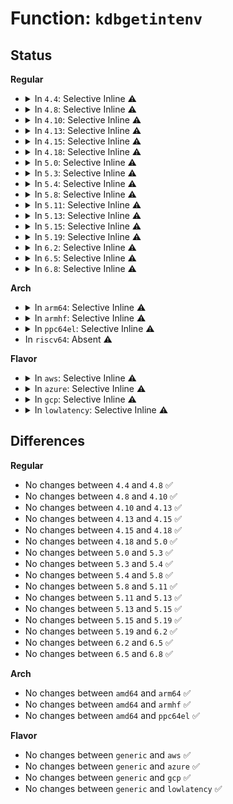 # Function: <code>kdbgetintenv</code>

## Status
<b>Regular</b>
<ul>
<li>
<details>
<summary>In <code>4.4</code>: Selective Inline ⚠️</summary>

```c
int kdbgetintenv(const char *match, int *value);
```

**Collision:** Unique Global

**Inline:** Selective

**Transformation:** False

**Instances:**

```
In kernel/debug/kdb/kdb_main.c (ffffffff81134d73)
Location: kernel/debug/kdb/kdb_main.c:314
Inline: True
Inline callers:
  - kernel/debug/kdb/kdb_main.c:kdb_dmesg
  - kernel/debug/kdb/kdb_main.c:kdb_md
  - kernel/debug/kdb/kdb_main.c:kdb_md
  - kernel/debug/kdb/kdb_main.c:kdb_md
  - kernel/debug/kdb/kdb_main.c:kdb_md
Direct callers:
  - kernel/debug/kdb/kdb_io.c:vkdb_printf
  - kernel/debug/kdb/kdb_io.c:vkdb_printf
  - kernel/debug/kdb/kdb_io.c:vkdb_printf
  - kernel/debug/kdb/kdb_io.c:kdb_read
  - kernel/debug/kdb/kdb_bt.c:kdb_bt
  - drivers/tty/vt/vt.c:con_debug_enter
  - drivers/tty/vt/vt.c:con_debug_enter
```
**Symbols:**

```
ffffffff81134f90-ffffffff81134fde: kdbgetintenv (STB_GLOBAL)
```
</details>
</li>
<li>
<details>
<summary>In <code>4.8</code>: Selective Inline ⚠️</summary>

```c
int kdbgetintenv(const char *match, int *value);
```

**Collision:** Unique Global

**Inline:** Selective

**Transformation:** False

**Instances:**

```
In kernel/debug/kdb/kdb_main.c (ffffffff8113d20e)
Location: kernel/debug/kdb/kdb_main.c:314
Inline: True
Inline callers:
  - kernel/debug/kdb/kdb_main.c:kdb_dmesg
  - kernel/debug/kdb/kdb_main.c:kdb_md
  - kernel/debug/kdb/kdb_main.c:kdb_md
  - kernel/debug/kdb/kdb_main.c:kdb_md
  - kernel/debug/kdb/kdb_main.c:kdb_md
Direct callers:
  - kernel/debug/kdb/kdb_io.c:vkdb_printf
  - kernel/debug/kdb/kdb_io.c:vkdb_printf
  - kernel/debug/kdb/kdb_io.c:vkdb_printf
  - kernel/debug/kdb/kdb_io.c:kdb_read
  - kernel/debug/kdb/kdb_bt.c:kdb_bt
  - drivers/tty/vt/vt.c:con_debug_enter
  - drivers/tty/vt/vt.c:con_debug_enter
```
**Symbols:**

```
ffffffff8113d450-ffffffff8113d49e: kdbgetintenv (STB_GLOBAL)
```
</details>
</li>
<li>
<details>
<summary>In <code>4.10</code>: Selective Inline ⚠️</summary>

```c
int kdbgetintenv(const char *match, int *value);
```

**Collision:** Unique Global

**Inline:** Selective

**Transformation:** False

**Instances:**

```
In kernel/debug/kdb/kdb_main.c (ffffffff81146fbe)
Location: kernel/debug/kdb/kdb_main.c:313
Inline: True
Inline callers:
  - kernel/debug/kdb/kdb_main.c:kdb_dmesg
  - kernel/debug/kdb/kdb_main.c:kdb_md
  - kernel/debug/kdb/kdb_main.c:kdb_md
  - kernel/debug/kdb/kdb_main.c:kdb_md
  - kernel/debug/kdb/kdb_main.c:kdb_md
Direct callers:
  - kernel/debug/kdb/kdb_io.c:vkdb_printf
  - kernel/debug/kdb/kdb_io.c:vkdb_printf
  - kernel/debug/kdb/kdb_io.c:vkdb_printf
  - kernel/debug/kdb/kdb_io.c:kdb_read
  - kernel/debug/kdb/kdb_bt.c:kdb_bt
  - drivers/tty/vt/vt.c:con_debug_enter
  - drivers/tty/vt/vt.c:con_debug_enter
```
**Symbols:**

```
ffffffff81147200-ffffffff8114724e: kdbgetintenv (STB_GLOBAL)
```
</details>
</li>
<li>
<details>
<summary>In <code>4.13</code>: Selective Inline ⚠️</summary>

```c
int kdbgetintenv(const char *match, int *value);
```

**Collision:** Unique Global

**Inline:** Selective

**Transformation:** False

**Instances:**

```
In kernel/debug/kdb/kdb_main.c (ffffffff81148d24)
Location: kernel/debug/kdb/kdb_main.c:316
Inline: True
Inline callers:
  - kernel/debug/kdb/kdb_main.c:kdb_dmesg
  - kernel/debug/kdb/kdb_main.c:kdb_md
  - kernel/debug/kdb/kdb_main.c:kdb_md
  - kernel/debug/kdb/kdb_main.c:kdb_md
  - kernel/debug/kdb/kdb_main.c:kdb_md
Direct callers:
  - kernel/debug/kdb/kdb_io.c:vkdb_printf
  - kernel/debug/kdb/kdb_io.c:vkdb_printf
  - kernel/debug/kdb/kdb_io.c:vkdb_printf
  - kernel/debug/kdb/kdb_io.c:kdb_read
  - kernel/debug/kdb/kdb_bt.c:kdb_bt
  - drivers/tty/vt/vt.c:con_debug_enter
  - drivers/tty/vt/vt.c:con_debug_enter
```
**Symbols:**

```
ffffffff81148fa0-ffffffff81148fee: kdbgetintenv (STB_GLOBAL)
```
</details>
</li>
<li>
<details>
<summary>In <code>4.15</code>: Selective Inline ⚠️</summary>

```c
int kdbgetintenv(const char *match, int *value);
```

**Collision:** Unique Global

**Inline:** Selective

**Transformation:** False

**Instances:**

```
In kernel/debug/kdb/kdb_main.c (ffffffff811555d4)
Location: kernel/debug/kdb/kdb_main.c:316
Inline: True
Inline callers:
  - kernel/debug/kdb/kdb_main.c:kdb_dmesg
  - kernel/debug/kdb/kdb_main.c:kdb_md
  - kernel/debug/kdb/kdb_main.c:kdb_md
  - kernel/debug/kdb/kdb_main.c:kdb_md
  - kernel/debug/kdb/kdb_main.c:kdb_md
Direct callers:
  - kernel/debug/kdb/kdb_io.c:vkdb_printf
  - kernel/debug/kdb/kdb_io.c:vkdb_printf
  - kernel/debug/kdb/kdb_io.c:vkdb_printf
  - kernel/debug/kdb/kdb_io.c:kdb_read
  - kernel/debug/kdb/kdb_bt.c:kdb_bt
  - drivers/tty/vt/vt.c:con_debug_enter
  - drivers/tty/vt/vt.c:con_debug_enter
```
**Symbols:**

```
ffffffff81155850-ffffffff8115589e: kdbgetintenv (STB_GLOBAL)
```
</details>
</li>
<li>
<details>
<summary>In <code>4.18</code>: Selective Inline ⚠️</summary>

```c
int kdbgetintenv(const char *match, int *value);
```

**Collision:** Unique Global

**Inline:** Selective

**Transformation:** False

**Instances:**

```
In kernel/debug/kdb/kdb_main.c (ffffffff81164125)
Location: kernel/debug/kdb/kdb_main.c:316
Inline: True
Inline callers:
  - kernel/debug/kdb/kdb_main.c:kdb_dmesg
  - kernel/debug/kdb/kdb_main.c:kdb_md
  - kernel/debug/kdb/kdb_main.c:kdb_md
  - kernel/debug/kdb/kdb_main.c:kdb_md
  - kernel/debug/kdb/kdb_main.c:kdb_md
Direct callers:
  - kernel/debug/kdb/kdb_io.c:vkdb_printf
  - kernel/debug/kdb/kdb_io.c:vkdb_printf
  - kernel/debug/kdb/kdb_io.c:vkdb_printf
  - kernel/debug/kdb/kdb_io.c:kdb_read
  - kernel/debug/kdb/kdb_bt.c:kdb_bt
  - drivers/tty/vt/vt.c:con_debug_enter
  - drivers/tty/vt/vt.c:con_debug_enter
```
**Symbols:**

```
ffffffff81164370-ffffffff811643be: kdbgetintenv (STB_GLOBAL)
```
</details>
</li>
<li>
<details>
<summary>In <code>5.0</code>: Selective Inline ⚠️</summary>

```c
int kdbgetintenv(const char *match, int *value);
```

**Collision:** Unique Global

**Inline:** Selective

**Transformation:** False

**Instances:**

```
In kernel/debug/kdb/kdb_main.c (ffffffff81170e55)
Location: kernel/debug/kdb/kdb_main.c:316
Inline: True
Inline callers:
  - kernel/debug/kdb/kdb_main.c:kdb_dmesg
  - kernel/debug/kdb/kdb_main.c:kdb_md
  - kernel/debug/kdb/kdb_main.c:kdb_md
  - kernel/debug/kdb/kdb_main.c:kdb_md
  - kernel/debug/kdb/kdb_main.c:kdb_md
Direct callers:
  - kernel/debug/kdb/kdb_io.c:vkdb_printf
  - kernel/debug/kdb/kdb_io.c:vkdb_printf
  - kernel/debug/kdb/kdb_io.c:vkdb_printf
  - kernel/debug/kdb/kdb_io.c:kdb_read
  - kernel/debug/kdb/kdb_bt.c:kdb_bt
  - drivers/tty/vt/vt.c:con_debug_enter
  - drivers/tty/vt/vt.c:con_debug_enter
```
**Symbols:**

```
ffffffff811710a0-ffffffff811710ee: kdbgetintenv (STB_GLOBAL)
```
</details>
</li>
<li>
<details>
<summary>In <code>5.3</code>: Selective Inline ⚠️</summary>

```c
int kdbgetintenv(const char *match, int *value);
```

**Collision:** Unique Global

**Inline:** Selective

**Transformation:** False

**Instances:**

```
In kernel/debug/kdb/kdb_main.c (ffffffff8117dbbb)
Location: kernel/debug/kdb/kdb_main.c:316
Inline: True
Inline callers:
  - kernel/debug/kdb/kdb_main.c:kdb_dmesg
  - kernel/debug/kdb/kdb_main.c:kdb_md
  - kernel/debug/kdb/kdb_main.c:kdb_md
  - kernel/debug/kdb/kdb_main.c:kdb_md
  - kernel/debug/kdb/kdb_main.c:kdb_md
Direct callers:
  - kernel/debug/kdb/kdb_io.c:vkdb_printf
  - kernel/debug/kdb/kdb_io.c:vkdb_printf
  - kernel/debug/kdb/kdb_io.c:vkdb_printf
  - kernel/debug/kdb/kdb_io.c:kdb_read
  - kernel/debug/kdb/kdb_bt.c:kdb_bt
  - drivers/tty/vt/vt.c:con_debug_enter
  - drivers/tty/vt/vt.c:con_debug_enter
```
**Symbols:**

```
ffffffff8117de00-ffffffff8117de4e: kdbgetintenv (STB_GLOBAL)
```
</details>
</li>
<li>
<details>
<summary>In <code>5.4</code>: Selective Inline ⚠️</summary>

```c
int kdbgetintenv(const char *match, int *value);
```

**Collision:** Unique Global

**Inline:** Selective

**Transformation:** False

**Instances:**

```
In kernel/debug/kdb/kdb_main.c (ffffffff81189a3b)
Location: kernel/debug/kdb/kdb_main.c:316
Inline: True
Inline callers:
  - kernel/debug/kdb/kdb_main.c:kdb_dmesg
  - kernel/debug/kdb/kdb_main.c:kdb_md
  - kernel/debug/kdb/kdb_main.c:kdb_md
  - kernel/debug/kdb/kdb_main.c:kdb_md
  - kernel/debug/kdb/kdb_main.c:kdb_md
Direct callers:
  - kernel/debug/kdb/kdb_io.c:vkdb_printf
  - kernel/debug/kdb/kdb_io.c:vkdb_printf
  - kernel/debug/kdb/kdb_io.c:vkdb_printf
  - kernel/debug/kdb/kdb_io.c:kdb_read
  - kernel/debug/kdb/kdb_bt.c:kdb_bt
  - drivers/tty/vt/vt.c:con_debug_enter
  - drivers/tty/vt/vt.c:con_debug_enter
```
**Symbols:**

```
ffffffff81189c80-ffffffff81189cce: kdbgetintenv (STB_GLOBAL)
```
</details>
</li>
<li>
<details>
<summary>In <code>5.8</code>: Selective Inline ⚠️</summary>

```c
int kdbgetintenv(const char *match, int *value);
```

**Collision:** Unique Global

**Inline:** Selective

**Transformation:** False

**Instances:**

```
In kernel/debug/kdb/kdb_main.c (ffffffff8119e7d7)
Location: kernel/debug/kdb/kdb_main.c:315
Inline: True
Inline callers:
  - kernel/debug/kdb/kdb_main.c:kdb_dmesg
  - kernel/debug/kdb/kdb_main.c:kdb_md
  - kernel/debug/kdb/kdb_main.c:kdb_md
  - kernel/debug/kdb/kdb_main.c:kdb_md
  - kernel/debug/kdb/kdb_main.c:kdb_md
Direct callers:
  - kernel/debug/kdb/kdb_io.c:vkdb_printf
  - kernel/debug/kdb/kdb_io.c:vkdb_printf
  - kernel/debug/kdb/kdb_io.c:vkdb_printf
  - kernel/debug/kdb/kdb_io.c:kdb_read
  - kernel/debug/kdb/kdb_bt.c:kdb_bt
  - drivers/tty/vt/vt.c:con_debug_enter
  - drivers/tty/vt/vt.c:con_debug_enter
```
**Symbols:**

```
ffffffff8119ea40-ffffffff8119ea80: kdbgetintenv (STB_GLOBAL)
```
</details>
</li>
<li>
<details>
<summary>In <code>5.11</code>: Selective Inline ⚠️</summary>

```c
int kdbgetintenv(const char *match, int *value);
```

**Collision:** Unique Global

**Inline:** Selective

**Transformation:** False

**Instances:**

```
In kernel/debug/kdb/kdb_main.c (ffffffff8119b897)
Location: kernel/debug/kdb/kdb_main.c:315
Inline: True
Inline callers:
  - kernel/debug/kdb/kdb_main.c:kdb_dmesg
  - kernel/debug/kdb/kdb_main.c:kdb_md
  - kernel/debug/kdb/kdb_main.c:kdb_md
  - kernel/debug/kdb/kdb_main.c:kdb_md
  - kernel/debug/kdb/kdb_main.c:kdb_md
Direct callers:
  - kernel/debug/kdb/kdb_io.c:vkdb_printf
  - kernel/debug/kdb/kdb_io.c:vkdb_printf
  - kernel/debug/kdb/kdb_io.c:vkdb_printf
  - kernel/debug/kdb/kdb_io.c:kdb_read
  - kernel/debug/kdb/kdb_bt.c:kdb_bt
  - drivers/tty/vt/vt.c:con_debug_enter
  - drivers/tty/vt/vt.c:con_debug_enter
```
**Symbols:**

```
ffffffff8119bb00-ffffffff8119bb40: kdbgetintenv (STB_GLOBAL)
```
</details>
</li>
<li>
<details>
<summary>In <code>5.13</code>: Selective Inline ⚠️</summary>

```c
int kdbgetintenv(const char *match, int *value);
```

**Collision:** Unique Global

**Inline:** Selective

**Transformation:** False

**Instances:**

```
In kernel/debug/kdb/kdb_main.c (ffffffff8119c5ec)
Location: kernel/debug/kdb/kdb_main.c:285
Inline: True
Inline callers:
  - kernel/debug/kdb/kdb_main.c:kdb_dmesg
  - kernel/debug/kdb/kdb_main.c:kdb_md
  - kernel/debug/kdb/kdb_main.c:kdb_md
  - kernel/debug/kdb/kdb_main.c:kdb_md
  - kernel/debug/kdb/kdb_main.c:kdb_md
Direct callers:
  - kernel/debug/kdb/kdb_io.c:vkdb_printf
  - kernel/debug/kdb/kdb_io.c:vkdb_printf
  - kernel/debug/kdb/kdb_io.c:vkdb_printf
  - kernel/debug/kdb/kdb_io.c:kdb_read
  - kernel/debug/kdb/kdb_bt.c:kdb_bt
  - drivers/tty/vt/vt.c:con_debug_enter
  - drivers/tty/vt/vt.c:con_debug_enter
```
**Symbols:**

```
ffffffff8119c860-ffffffff8119c8a0: kdbgetintenv (STB_GLOBAL)
```
</details>
</li>
<li>
<details>
<summary>In <code>5.15</code>: Selective Inline ⚠️</summary>

```c
int kdbgetintenv(const char *match, int *value);
```

**Collision:** Unique Global

**Inline:** Selective

**Transformation:** False

**Instances:**

```
In kernel/debug/kdb/kdb_main.c (ffffffff811c632c)
Location: kernel/debug/kdb/kdb_main.c:284
Inline: True
Inline callers:
  - kernel/debug/kdb/kdb_main.c:kdb_dmesg
  - kernel/debug/kdb/kdb_main.c:kdb_md
  - kernel/debug/kdb/kdb_main.c:kdb_md
  - kernel/debug/kdb/kdb_main.c:kdb_md
  - kernel/debug/kdb/kdb_main.c:kdb_md
Direct callers:
  - kernel/debug/kdb/kdb_io.c:vkdb_printf
  - kernel/debug/kdb/kdb_io.c:vkdb_printf
  - kernel/debug/kdb/kdb_io.c:vkdb_printf
  - kernel/debug/kdb/kdb_io.c:kdb_read
  - kernel/debug/kdb/kdb_bt.c:kdb_bt
  - drivers/tty/vt/vt.c:con_debug_enter
  - drivers/tty/vt/vt.c:con_debug_enter
```
**Symbols:**

```
ffffffff811c65a0-ffffffff811c65e0: kdbgetintenv (STB_GLOBAL)
```
</details>
</li>
<li>
<details>
<summary>In <code>5.19</code>: Selective Inline ⚠️</summary>

```c
int kdbgetintenv(const char *match, int *value);
```

**Collision:** Unique Global

**Inline:** Selective

**Transformation:** False

**Instances:**

```
In kernel/debug/kdb/kdb_main.c (ffffffff811f9c85)
Location: kernel/debug/kdb/kdb_main.c:336
Inline: True
Inline callers:
  - kernel/debug/kdb/kdb_main.c:kdb_dmesg
  - kernel/debug/kdb/kdb_main.c:kdb_md
  - kernel/debug/kdb/kdb_main.c:kdb_md
  - kernel/debug/kdb/kdb_main.c:kdb_md
  - kernel/debug/kdb/kdb_main.c:kdb_md
Direct callers:
  - kernel/debug/kdb/kdb_io.c:vkdb_printf
  - kernel/debug/kdb/kdb_io.c:vkdb_printf
  - kernel/debug/kdb/kdb_io.c:vkdb_printf
  - kernel/debug/kdb/kdb_io.c:kdb_read
  - kernel/debug/kdb/kdb_bt.c:kdb_bt
  - drivers/tty/vt/vt.c:con_debug_enter
  - drivers/tty/vt/vt.c:con_debug_enter
```
**Symbols:**

```
ffffffff811f9f00-ffffffff811f9f5f: kdbgetintenv (STB_GLOBAL)
```
</details>
</li>
<li>
<details>
<summary>In <code>6.2</code>: Selective Inline ⚠️</summary>

```c
int kdbgetintenv(const char *match, int *value);
```

**Collision:** Unique Global

**Inline:** Selective

**Transformation:** False

**Instances:**

```
In kernel/debug/kdb/kdb_main.c (ffffffff81241215)
Location: kernel/debug/kdb/kdb_main.c:336
Inline: True
Inline callers:
  - kernel/debug/kdb/kdb_main.c:kdb_dmesg
  - kernel/debug/kdb/kdb_main.c:kdb_md
  - kernel/debug/kdb/kdb_main.c:kdb_md
  - kernel/debug/kdb/kdb_main.c:kdb_md
  - kernel/debug/kdb/kdb_main.c:kdb_md
Direct callers:
  - kernel/debug/kdb/kdb_io.c:vkdb_printf
  - kernel/debug/kdb/kdb_io.c:vkdb_printf
  - kernel/debug/kdb/kdb_io.c:vkdb_printf
  - kernel/debug/kdb/kdb_io.c:kdb_read
  - kernel/debug/kdb/kdb_bt.c:kdb_bt
  - drivers/tty/vt/vt.c:con_debug_enter
  - drivers/tty/vt/vt.c:con_debug_enter
```
**Symbols:**

```
ffffffff812414a0-ffffffff812414ff: kdbgetintenv (STB_GLOBAL)
```
</details>
</li>
<li>
<details>
<summary>In <code>6.5</code>: Selective Inline ⚠️</summary>

```c
int kdbgetintenv(const char *match, int *value);
```

**Collision:** Unique Global

**Inline:** Selective

**Transformation:** False

**Instances:**

```
In kernel/debug/kdb/kdb_main.c (ffffffff812582a5)
Location: kernel/debug/kdb/kdb_main.c:336
Inline: True
Inline callers:
  - kernel/debug/kdb/kdb_main.c:kdb_dmesg
  - kernel/debug/kdb/kdb_main.c:kdb_md
  - kernel/debug/kdb/kdb_main.c:kdb_md
  - kernel/debug/kdb/kdb_main.c:kdb_md
  - kernel/debug/kdb/kdb_main.c:kdb_md
Direct callers:
  - kernel/debug/kdb/kdb_io.c:vkdb_printf
  - kernel/debug/kdb/kdb_io.c:vkdb_printf
  - kernel/debug/kdb/kdb_io.c:vkdb_printf
  - kernel/debug/kdb/kdb_io.c:kdb_read
  - kernel/debug/kdb/kdb_bt.c:kdb_bt
  - drivers/tty/vt/vt.c:con_debug_enter
  - drivers/tty/vt/vt.c:con_debug_enter
```
**Symbols:**

```
ffffffff81258530-ffffffff8125858f: kdbgetintenv (STB_GLOBAL)
```
</details>
</li>
<li>
<details>
<summary>In <code>6.8</code>: Selective Inline ⚠️</summary>

```c
int kdbgetintenv(const char *match, int *value);
```

**Collision:** Unique Global

**Inline:** Selective

**Transformation:** False

**Instances:**

```
In kernel/debug/kdb/kdb_main.c (ffffffff81272195)
Location: kernel/debug/kdb/kdb_main.c:335
Inline: True
Inline callers:
  - kernel/debug/kdb/kdb_main.c:kdb_dmesg
  - kernel/debug/kdb/kdb_main.c:kdb_md
  - kernel/debug/kdb/kdb_main.c:kdb_md
  - kernel/debug/kdb/kdb_main.c:kdb_md
  - kernel/debug/kdb/kdb_main.c:kdb_md
Direct callers:
  - kernel/debug/kdb/kdb_io.c:vkdb_printf
  - kernel/debug/kdb/kdb_io.c:vkdb_printf
  - kernel/debug/kdb/kdb_io.c:vkdb_printf
  - kernel/debug/kdb/kdb_io.c:kdb_read
  - kernel/debug/kdb/kdb_bt.c:kdb_bt
  - drivers/tty/vt/vt.c:con_debug_enter
  - drivers/tty/vt/vt.c:con_debug_enter
```
**Symbols:**

```
ffffffff81272420-ffffffff8127247f: kdbgetintenv (STB_GLOBAL)
```
</details>
</li>
</ul>
<b>Arch</b>
<ul>
<li>
<details>
<summary>In <code>arm64</code>: Selective Inline ⚠️</summary>

```c
int kdbgetintenv(const char *match, int *value);
```

**Collision:** Unique Global

**Inline:** Selective

**Transformation:** False

**Instances:**

```
In kernel/debug/kdb/kdb_main.c (ffff800010200cc8)
Location: kernel/debug/kdb/kdb_main.c:316
Inline: True
Inline callers:
  - kernel/debug/kdb/kdb_main.c:kdb_dmesg
  - kernel/debug/kdb/kdb_main.c:kdb_md
  - kernel/debug/kdb/kdb_main.c:kdb_md
  - kernel/debug/kdb/kdb_main.c:kdb_md
  - kernel/debug/kdb/kdb_main.c:kdb_md
Direct callers:
  - kernel/debug/kdb/kdb_io.c:vkdb_printf
  - kernel/debug/kdb/kdb_io.c:vkdb_printf
  - kernel/debug/kdb/kdb_io.c:vkdb_printf
  - kernel/debug/kdb/kdb_io.c:kdb_read
  - kernel/debug/kdb/kdb_bt.c:kdb_bt
  - drivers/tty/vt/vt.c:con_debug_enter
  - drivers/tty/vt/vt.c:con_debug_enter
```
**Symbols:**

```
ffff800010200f38-ffff800010200fa8: kdbgetintenv (STB_GLOBAL)
```
</details>
</li>
<li>
<details>
<summary>In <code>armhf</code>: Selective Inline ⚠️</summary>

```c
int kdbgetintenv(const char *match, int *value);
```

**Collision:** Unique Global

**Inline:** Selective

**Transformation:** False

**Instances:**

```
In kernel/debug/kdb/kdb_main.c (c043fd5c)
Location: kernel/debug/kdb/kdb_main.c:316
Inline: True
Inline callers:
  - kernel/debug/kdb/kdb_main.c:kdb_dmesg
  - kernel/debug/kdb/kdb_main.c:kdb_md
  - kernel/debug/kdb/kdb_main.c:kdb_md
  - kernel/debug/kdb/kdb_main.c:kdb_md
  - kernel/debug/kdb/kdb_main.c:kdb_md
Direct callers:
  - kernel/debug/kdb/kdb_io.c:vkdb_printf
  - kernel/debug/kdb/kdb_io.c:vkdb_printf
  - kernel/debug/kdb/kdb_io.c:vkdb_printf
  - kernel/debug/kdb/kdb_io.c:kdb_read
  - kernel/debug/kdb/kdb_bt.c:kdb_bt
  - drivers/tty/vt/vt.c:con_debug_enter
  - drivers/tty/vt/vt.c:con_debug_enter
```
**Symbols:**

```
c043ffac-c0440014: kdbgetintenv (STB_GLOBAL)
```
</details>
</li>
<li>
<details>
<summary>In <code>ppc64el</code>: Selective Inline ⚠️</summary>

```c
int kdbgetintenv(const char *match, int *value);
```

**Collision:** Unique Global

**Inline:** Selective

**Transformation:** False

**Instances:**

```
In kernel/debug/kdb/kdb_main.c (c000000000279a2c)
Location: kernel/debug/kdb/kdb_main.c:316
Inline: True
Inline callers:
  - kernel/debug/kdb/kdb_main.c:kdb_dmesg
  - kernel/debug/kdb/kdb_main.c:kdb_md
  - kernel/debug/kdb/kdb_main.c:kdb_md
  - kernel/debug/kdb/kdb_main.c:kdb_md
  - kernel/debug/kdb/kdb_main.c:kdb_md
Direct callers:
  - kernel/debug/kdb/kdb_io.c:vkdb_printf
  - kernel/debug/kdb/kdb_io.c:vkdb_printf
  - kernel/debug/kdb/kdb_io.c:vkdb_printf
  - kernel/debug/kdb/kdb_io.c:kdb_read
  - kernel/debug/kdb/kdb_bt.c:kdb_bt
  - drivers/tty/vt/vt.c:con_debug_enter
  - drivers/tty/vt/vt.c:con_debug_enter
```
**Symbols:**

```
c000000000279d50-c000000000279dc8: kdbgetintenv (STB_GLOBAL)
```
</details>
</li>
<li>
In <code>riscv64</code>: Absent ⚠️
</li>
</ul>
<b>Flavor</b>
<ul>
<li>
<details>
<summary>In <code>aws</code>: Selective Inline ⚠️</summary>

```c
int kdbgetintenv(const char *match, int *value);
```

**Collision:** Unique Global

**Inline:** Selective

**Transformation:** False

**Instances:**

```
In kernel/debug/kdb/kdb_main.c (ffffffff8118205b)
Location: kernel/debug/kdb/kdb_main.c:316
Inline: True
Inline callers:
  - kernel/debug/kdb/kdb_main.c:kdb_dmesg
  - kernel/debug/kdb/kdb_main.c:kdb_md
  - kernel/debug/kdb/kdb_main.c:kdb_md
  - kernel/debug/kdb/kdb_main.c:kdb_md
  - kernel/debug/kdb/kdb_main.c:kdb_md
Direct callers:
  - kernel/debug/kdb/kdb_io.c:vkdb_printf
  - kernel/debug/kdb/kdb_io.c:vkdb_printf
  - kernel/debug/kdb/kdb_io.c:vkdb_printf
  - kernel/debug/kdb/kdb_io.c:kdb_read
  - kernel/debug/kdb/kdb_bt.c:kdb_bt
  - drivers/tty/vt/vt.c:con_debug_enter
  - drivers/tty/vt/vt.c:con_debug_enter
```
**Symbols:**

```
ffffffff811822a0-ffffffff811822ee: kdbgetintenv (STB_GLOBAL)
```
</details>
</li>
<li>
<details>
<summary>In <code>azure</code>: Selective Inline ⚠️</summary>

```c
int kdbgetintenv(const char *match, int *value);
```

**Collision:** Unique Global

**Inline:** Selective

**Transformation:** False

**Instances:**

```
In kernel/debug/kdb/kdb_main.c (ffffffff8117519b)
Location: kernel/debug/kdb/kdb_main.c:316
Inline: True
Inline callers:
  - kernel/debug/kdb/kdb_main.c:kdb_dmesg
  - kernel/debug/kdb/kdb_main.c:kdb_md
  - kernel/debug/kdb/kdb_main.c:kdb_md
  - kernel/debug/kdb/kdb_main.c:kdb_md
  - kernel/debug/kdb/kdb_main.c:kdb_md
Direct callers:
  - kernel/debug/kdb/kdb_io.c:vkdb_printf
  - kernel/debug/kdb/kdb_io.c:vkdb_printf
  - kernel/debug/kdb/kdb_io.c:vkdb_printf
  - kernel/debug/kdb/kdb_io.c:kdb_read
  - kernel/debug/kdb/kdb_bt.c:kdb_bt
  - drivers/tty/vt/vt.c:con_debug_enter
  - drivers/tty/vt/vt.c:con_debug_enter
```
**Symbols:**

```
ffffffff811753e0-ffffffff8117542e: kdbgetintenv (STB_GLOBAL)
```
</details>
</li>
<li>
<details>
<summary>In <code>gcp</code>: Selective Inline ⚠️</summary>

```c
int kdbgetintenv(const char *match, int *value);
```

**Collision:** Unique Global

**Inline:** Selective

**Transformation:** False

**Instances:**

```
In kernel/debug/kdb/kdb_main.c (ffffffff8117fe2b)
Location: kernel/debug/kdb/kdb_main.c:316
Inline: True
Inline callers:
  - kernel/debug/kdb/kdb_main.c:kdb_dmesg
  - kernel/debug/kdb/kdb_main.c:kdb_md
  - kernel/debug/kdb/kdb_main.c:kdb_md
  - kernel/debug/kdb/kdb_main.c:kdb_md
  - kernel/debug/kdb/kdb_main.c:kdb_md
Direct callers:
  - kernel/debug/kdb/kdb_io.c:vkdb_printf
  - kernel/debug/kdb/kdb_io.c:vkdb_printf
  - kernel/debug/kdb/kdb_io.c:vkdb_printf
  - kernel/debug/kdb/kdb_io.c:kdb_read
  - kernel/debug/kdb/kdb_bt.c:kdb_bt
  - drivers/tty/vt/vt.c:con_debug_enter
  - drivers/tty/vt/vt.c:con_debug_enter
```
**Symbols:**

```
ffffffff81180070-ffffffff811800be: kdbgetintenv (STB_GLOBAL)
```
</details>
</li>
<li>
<details>
<summary>In <code>lowlatency</code>: Selective Inline ⚠️</summary>

```c
int kdbgetintenv(const char *match, int *value);
```

**Collision:** Unique Global

**Inline:** Selective

**Transformation:** False

**Instances:**

```
In kernel/debug/kdb/kdb_main.c (ffffffff8118d74b)
Location: kernel/debug/kdb/kdb_main.c:316
Inline: True
Inline callers:
  - kernel/debug/kdb/kdb_main.c:kdb_dmesg
  - kernel/debug/kdb/kdb_main.c:kdb_md
  - kernel/debug/kdb/kdb_main.c:kdb_md
  - kernel/debug/kdb/kdb_main.c:kdb_md
  - kernel/debug/kdb/kdb_main.c:kdb_md
Direct callers:
  - kernel/debug/kdb/kdb_io.c:vkdb_printf
  - kernel/debug/kdb/kdb_io.c:vkdb_printf
  - kernel/debug/kdb/kdb_io.c:vkdb_printf
  - kernel/debug/kdb/kdb_io.c:kdb_read
  - kernel/debug/kdb/kdb_bt.c:kdb_bt
  - drivers/tty/vt/vt.c:con_debug_enter
  - drivers/tty/vt/vt.c:con_debug_enter
```
**Symbols:**

```
ffffffff8118d990-ffffffff8118d9de: kdbgetintenv (STB_GLOBAL)
```
</details>
</li>
</ul>

## Differences
<b>Regular</b>
<ul>
<li>
No changes between <code>4.4</code> and <code>4.8</code> ✅
</li>
<li>
No changes between <code>4.8</code> and <code>4.10</code> ✅
</li>
<li>
No changes between <code>4.10</code> and <code>4.13</code> ✅
</li>
<li>
No changes between <code>4.13</code> and <code>4.15</code> ✅
</li>
<li>
No changes between <code>4.15</code> and <code>4.18</code> ✅
</li>
<li>
No changes between <code>4.18</code> and <code>5.0</code> ✅
</li>
<li>
No changes between <code>5.0</code> and <code>5.3</code> ✅
</li>
<li>
No changes between <code>5.3</code> and <code>5.4</code> ✅
</li>
<li>
No changes between <code>5.4</code> and <code>5.8</code> ✅
</li>
<li>
No changes between <code>5.8</code> and <code>5.11</code> ✅
</li>
<li>
No changes between <code>5.11</code> and <code>5.13</code> ✅
</li>
<li>
No changes between <code>5.13</code> and <code>5.15</code> ✅
</li>
<li>
No changes between <code>5.15</code> and <code>5.19</code> ✅
</li>
<li>
No changes between <code>5.19</code> and <code>6.2</code> ✅
</li>
<li>
No changes between <code>6.2</code> and <code>6.5</code> ✅
</li>
<li>
No changes between <code>6.5</code> and <code>6.8</code> ✅
</li>
</ul>
<b>Arch</b>
<ul>
<li>
No changes between <code>amd64</code> and <code>arm64</code> ✅
</li>
<li>
No changes between <code>amd64</code> and <code>armhf</code> ✅
</li>
<li>
No changes between <code>amd64</code> and <code>ppc64el</code> ✅
</li>
</ul>
<b>Flavor</b>
<ul>
<li>
No changes between <code>generic</code> and <code>aws</code> ✅
</li>
<li>
No changes between <code>generic</code> and <code>azure</code> ✅
</li>
<li>
No changes between <code>generic</code> and <code>gcp</code> ✅
</li>
<li>
No changes between <code>generic</code> and <code>lowlatency</code> ✅
</li>
</ul>
